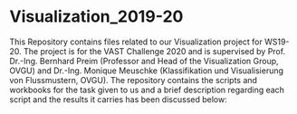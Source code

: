 # Visualization_2019-20
This Repository contains files related to our Visualization project for WS19-20. The project is for the VAST Challenge 2020 and is supervised by Prof. Dr.-Ing. Bernhard Preim (Professor and Head of the Visualization Group, OVGU) and Dr.-Ing. Monique Meuschke (Klassifikation und Visualisierung von Flussmustern, OVGU). The repository contains the scripts and workbooks for the task given to us and a brief description regarding each script and the results it carries has been discussed below: 
